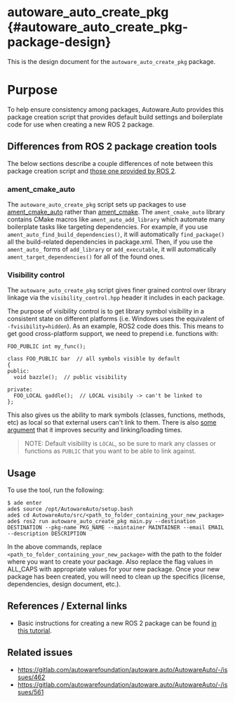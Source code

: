 autoware_auto_create_pkg {#autoware_auto_create_pkg-package-design}
===========

This is the design document for the `autoware_auto_create_pkg` package.


# Purpose

To help ensure consistency among packages, Autoware.Auto provides this package creation script that provides default build settings and boilerplate code for use when creating a new ROS 2 package.

## Differences from ROS 2 package creation tools

The below sections describe a couple differences of note between this package creation script and [those one provided by ROS 2](https://index.ros.org//doc/ros2/Tutorials/Colcon-Tutorial/#create-your-own-package).

### ament_cmake_auto

The `autoware_auto_create_pkg` script sets up packages to use [ament_cmake_auto](https://github.com/ament/ament_cmake/tree/master/ament_cmake_auto) rather than [ament_cmake](https://github.com/ament/ament_cmake/tree/master/ament_cmake).
The `ament_cmake_auto` library contains CMake macros like `ament_auto_add_library` which automate many boilerplate tasks like targeting dependencies.
For example, if you use `ament_auto_find_build_dependencies()`, it will automatically `find_package()` all the build-related dependencies in package.xml.
Then, if you use the `ament_auto_` forms of `add_library` or `add_executable`, it will automatically `ament_target_dependencies()` for all of the found ones.

### Visibility control

The `autoware_auto_create_pkg` script gives finer grained control over library linkage via the `visibility_control.hpp` header it includes in each package.

The purpose of visibility control is to get library symbol visibility in a consistent state on different platforms (i.e. Windows uses the equivalent of `-fvisibility=hidden`).
As an example, ROS2 code does this.
This means to get good cross-platform support, we need to prepend i.e. functions with:

```
FOO_PUBLIC int my_func();

class FOO_PUBLIC bar  // all symbols visible by default
{
public:
  void bazzle();  // public visibility

private:
  FOO_LOCAL gaddle();  // LOCAL visibily -> can't be linked to
};
```

This also gives us the ability to mark symbols (classes, functions, methods, etc) as local so that external users can't link to them.
There is also [some argument](https://gcc.gnu.org/wiki/Visibility) that it improves security and linking/loading times.

> NOTE: Default visibility is `LOCAL`, so be sure to mark any classes or functions as `PUBLIC` that you want to be able to link against.

## Usage

To use the tool, run the following:

```
$ ade enter
ade$ source /opt/AutowareAuto/setup.bash
ade$ cd AutowareAuto/src/<path_to_folder_containing_your_new_package>
ade$ ros2 run autoware_auto_create_pkg main.py --destination DESTINATION --pkg-name PKG_NAME --maintainer MAINTAINER --email EMAIL --description DESCRIPTION
```

In the above commands, replace `<path_to_folder_containing_your_new_package>` with the path to the folder where you want to create your package.
Also replace the flag values in ALL_CAPS with appropriate values for your new package.
Once your new package has been created, you will need to clean up the specifics (license, dependencies, design document, etc.).

## References / External links
<!-- Optional -->

- Basic instructions for creating a new ROS 2 package can be found [in this tutorial](https://index.ros.org//doc/ros2/Tutorials/Colcon-Tutorial/#create-your-own-package).


## Related issues
<!-- Required -->

- https://gitlab.com/autowarefoundation/autoware.auto/AutowareAuto/-/issues/462
- https://gitlab.com/autowarefoundation/autoware.auto/AutowareAuto/-/issues/561
